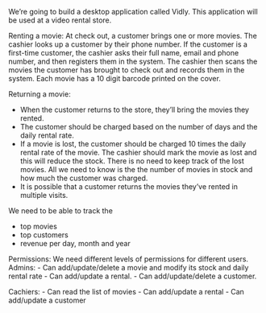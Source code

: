We’re going to build a desktop application called Vidly. This application will be used at a video rental store. 


Renting a movie:
At check out, a customer brings one or more movies. The cashier looks up a customer by their phone number. If the customer is a first-time customer, the cashier asks their full name, email and phone number, and then registers them in the system. The cashier then scans the movies the customer has brought to check out and records them in the system. Each movie has a 10 digit barcode printed on the cover. 

Returning a movie: 
  - When the customer returns to the store, they’ll bring the movies they rented.
  - The customer should be charged based on the number of days and the daily rental rate.
  - If a movie is lost, the customer should be charged 10 times the daily rental rate of the movie. The cashier should mark the movie as lost and this will reduce the stock. There is no need to keep track of the lost movies. All we need to know is the the number of movies in stock and how much the customer was charged.
  - It is possible that a customer returns the movies they’ve rented in multiple visits.

We need to be able to track the
- top movies
- top customers
- revenue per day, month and year

Permissions: 
We need different levels of permissions for different users.
  Admins:
    - Can add/update/delete a movie and modify its stock and daily rental rate
    - Can add/update a rental.
    - Can add/update/delete a customer.

  Cachiers:
    - Can read the list of movies
    - Can add/update a rental
    - Can add/update a customer
